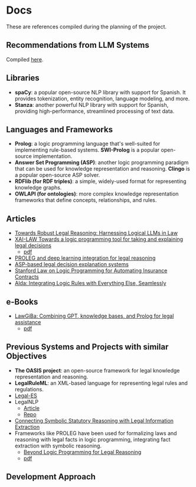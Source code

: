 # Docs

These are references compiled during the planning of the 
project.

## Recommendations from LLM Systems
Compiled [here](Arch_Recom_from_LLMs.md).

## Libraries

* **spaCy**: a popular open-source NLP library with support for Spanish. It provides tokenization, entity recognition, language modeling, and more.
* **Stanza**: another powerful NLP library with support for 
  Spanish, providing high-performance, streamlined processing of text data.

## Languages and Frameworks

* **Prolog**: a logic programming language that's well-suited 
for implementing rule-based systems. **SWI-Prolog** is a popular open-source implementation.
* **Answer Set Programming (ASP)**: another logic programming 
  paradigm that can be used for knowledge representation and reasoning. **Clingo** is a popular open-source ASP solver.
* **RDFlib (for RDF triples)**: a simple, 
widely-used format for representing knowledge graphs.
* **OWLAPI (for ontologies)**: more complex knowledge representation 
  frameworks that define concepts, relationships, and rules.


## Articles
* [Towards Robust Legal Reasoning: Harnessing Logical LLMs in Law](https://arxiv.org/html/2502.17638v1)
* [XAI-LAW Towards a logic programming tool for taking
and explaining legal decisions](https://ceur-ws.org/Vol-3733/short3.pdf)
  * [pdf](XAI-LAW.pdf)
* [PROLEG and deep learning integration for legal reasoning](https://arxiv.org/pdf/2306.16632.pdf)
* [ASP-based legal decision explanation systems](https://ceur-ws.org/Vol-3733/short3.pdf)
* [Stanford Law on Logic Programming for Automating Insurance Contracts](https://law.stanford.edu/2023/03/10/why-a-logic-programming-approach-works-for-automating-insurance-contracts/)
* [Alda: Integrating Logic Rules with Everything Else, Seamlessly](https://www.cambridge.org/core/journals/theory-and-practice-of-logic-programming/article/integrating-logic-rules-with-everything-else-seamlessly/43F7B71F2B4A27FAB6BFF7EFC0C58EF6)

## e-Books
* [LawGiBa: Combining GPT, knowledge bases, and Prolog for legal assistance](https://ebooks.iospress.nl/doi/10.3233/FAIA230991)
  * [pdf](FAIA-379-FAIA230991.pdf)


## Previous Systems and Projects with similar Objectives

* **The OASIS project**: an open-source framework for legal 
knowledge representation and reasoning.
* **LegalRuleML**: an XML-based language for representing 
  legal rules and regulations.
* [Legal-ES](Legal-ES-2020.lt4gov-1.6.pdf)
* LegalNLP
  * [Article](https://www.academia.edu/79909964/LegalNLP_Natural_Language_Processing_methods_for_the_Brazilian_Legal_Language)
  * [Repo](https://github.com/felipemaiapolo/legalnlp)
* [Connecting Symbolic Statutory Reasoning with Legal 
Information Extraction](https://aclanthology.org/2023.nllp-1.12.pdf)
* Frameworks like PROLEG have been used for formalizing laws and reasoning with legal facts in logic programming, integrating fact extraction with symbolic reasoning.
  * [Beyond Logic Programming for Legal Reasoning](https://ceur-ws.org/Vol-3437/paper2LPLR.pdf)
  * [pdf](paper2LPLR.pdf)


## Development Approach




